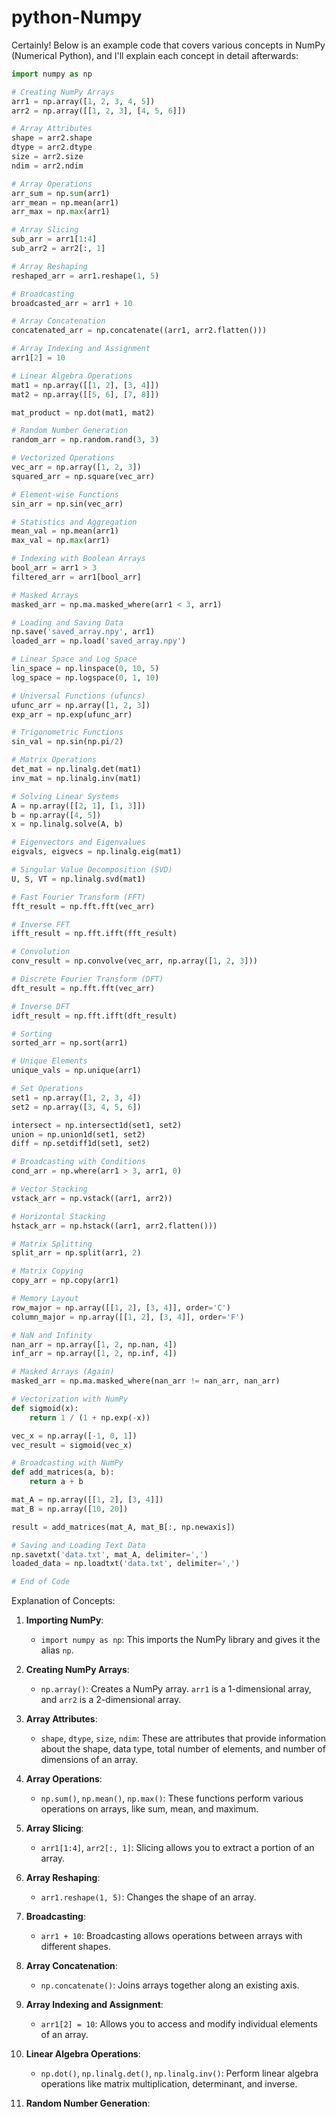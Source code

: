 # python-Numpy
Certainly! Below is an example code that covers various concepts in NumPy (Numerical Python), and I'll explain each concept in detail afterwards:

```python
import numpy as np

# Creating NumPy Arrays
arr1 = np.array([1, 2, 3, 4, 5])
arr2 = np.array([[1, 2, 3], [4, 5, 6]])

# Array Attributes
shape = arr2.shape
dtype = arr2.dtype
size = arr2.size
ndim = arr2.ndim

# Array Operations
arr_sum = np.sum(arr1)
arr_mean = np.mean(arr1)
arr_max = np.max(arr1)

# Array Slicing
sub_arr = arr1[1:4]
sub_arr2 = arr2[:, 1]

# Array Reshaping
reshaped_arr = arr1.reshape(1, 5)

# Broadcasting
broadcasted_arr = arr1 + 10

# Array Concatenation
concatenated_arr = np.concatenate((arr1, arr2.flatten()))

# Array Indexing and Assignment
arr1[2] = 10

# Linear Algebra Operations
mat1 = np.array([[1, 2], [3, 4]])
mat2 = np.array([[5, 6], [7, 8]])

mat_product = np.dot(mat1, mat2)

# Random Number Generation
random_arr = np.random.rand(3, 3)

# Vectorized Operations
vec_arr = np.array([1, 2, 3])
squared_arr = np.square(vec_arr)

# Element-wise Functions
sin_arr = np.sin(vec_arr)

# Statistics and Aggregation
mean_val = np.mean(arr1)
max_val = np.max(arr1)

# Indexing with Boolean Arrays
bool_arr = arr1 > 3
filtered_arr = arr1[bool_arr]

# Masked Arrays
masked_arr = np.ma.masked_where(arr1 < 3, arr1)

# Loading and Saving Data
np.save('saved_array.npy', arr1)
loaded_arr = np.load('saved_array.npy')

# Linear Space and Log Space
lin_space = np.linspace(0, 10, 5)
log_space = np.logspace(0, 1, 10)

# Universal Functions (ufuncs)
ufunc_arr = np.array([1, 2, 3])
exp_arr = np.exp(ufunc_arr)

# Trigonometric Functions
sin_val = np.sin(np.pi/2)

# Matrix Operations
det_mat = np.linalg.det(mat1)
inv_mat = np.linalg.inv(mat1)

# Solving Linear Systems
A = np.array([[2, 1], [1, 3]])
b = np.array([4, 5])
x = np.linalg.solve(A, b)

# Eigenvectors and Eigenvalues
eigvals, eigvecs = np.linalg.eig(mat1)

# Singular Value Decomposition (SVD)
U, S, VT = np.linalg.svd(mat1)

# Fast Fourier Transform (FFT)
fft_result = np.fft.fft(vec_arr)

# Inverse FFT
ifft_result = np.fft.ifft(fft_result)

# Convolution
conv_result = np.convolve(vec_arr, np.array([1, 2, 3]))

# Discrete Fourier Transform (DFT)
dft_result = np.fft.fft(vec_arr)

# Inverse DFT
idft_result = np.fft.ifft(dft_result)

# Sorting
sorted_arr = np.sort(arr1)

# Unique Elements
unique_vals = np.unique(arr1)

# Set Operations
set1 = np.array([1, 2, 3, 4])
set2 = np.array([3, 4, 5, 6])

intersect = np.intersect1d(set1, set2)
union = np.union1d(set1, set2)
diff = np.setdiff1d(set1, set2)

# Broadcasting with Conditions
cond_arr = np.where(arr1 > 3, arr1, 0)

# Vector Stacking
vstack_arr = np.vstack((arr1, arr2))

# Horizontal Stacking
hstack_arr = np.hstack((arr1, arr2.flatten()))

# Matrix Splitting
split_arr = np.split(arr1, 2)

# Matrix Copying
copy_arr = np.copy(arr1)

# Memory Layout
row_major = np.array([[1, 2], [3, 4]], order='C')
column_major = np.array([[1, 2], [3, 4]], order='F')

# NaN and Infinity
nan_arr = np.array([1, 2, np.nan, 4])
inf_arr = np.array([1, 2, np.inf, 4])

# Masked Arrays (Again)
masked_arr = np.ma.masked_where(nan_arr != nan_arr, nan_arr)

# Vectorization with NumPy
def sigmoid(x):
    return 1 / (1 + np.exp(-x))

vec_x = np.array([-1, 0, 1])
vec_result = sigmoid(vec_x)

# Broadcasting with NumPy
def add_matrices(a, b):
    return a + b

mat_A = np.array([[1, 2], [3, 4]])
mat_B = np.array([10, 20])

result = add_matrices(mat_A, mat_B[:, np.newaxis])

# Saving and Loading Text Data
np.savetxt('data.txt', mat_A, delimiter=',')
loaded_data = np.loadtxt('data.txt', delimiter=',')

# End of Code
```

Explanation of Concepts:

1. **Importing NumPy**:
   - `import numpy as np`: This imports the NumPy library and gives it the alias `np`.

2. **Creating NumPy Arrays**:
   - `np.array()`: Creates a NumPy array. `arr1` is a 1-dimensional array, and `arr2` is a 2-dimensional array.

3. **Array Attributes**:
   - `shape`, `dtype`, `size`, `ndim`: These are attributes that provide information about the shape, data type, total number of elements, and number of dimensions of an array.

4. **Array Operations**:
   - `np.sum()`, `np.mean()`, `np.max()`: These functions perform various operations on arrays, like sum, mean, and maximum.

5. **Array Slicing**:
   - `arr1[1:4]`, `arr2[:, 1]`: Slicing allows you to extract a portion of an array.

6. **Array Reshaping**:
   - `arr1.reshape(1, 5)`: Changes the shape of an array.

7. **Broadcasting**:
   - `arr1 + 10`: Broadcasting allows operations between arrays with different shapes.

8. **Array Concatenation**:
   - `np.concatenate()`: Joins arrays together along an existing axis.

9. **Array Indexing and Assignment**:
   - `arr1[2] = 10`: Allows you to access and modify individual elements of an array.

10. **Linear Algebra Operations**:
    - `np.dot()`, `np.linalg.det()`, `np.linalg.inv()`: Perform linear algebra operations like matrix multiplication, determinant, and inverse.

11. **Random Number Generation**:
   
